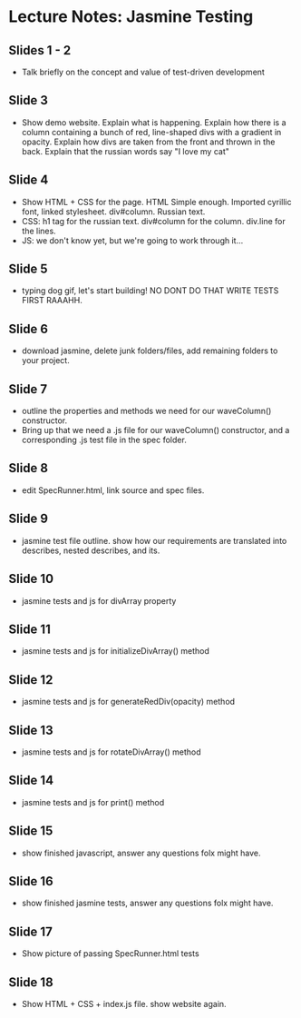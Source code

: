# Lecture Notes: Jasmine Testing

## Slides 1 - 2

- Talk briefly on the concept and value of test-driven development

## Slide 3

- Show demo website. Explain what is happening. Explain how there is a column containing a bunch of red, line-shaped divs with a gradient in opacity. Explain how divs are taken from the front and thrown in the back. Explain that the russian words say "I love my cat"

## Slide 4

- Show HTML + CSS for the page. HTML Simple enough. Imported cyrillic font, linked stylesheet. div#column. Russian text.
- CSS: h1 tag for the russian text. div#column for the column. div.line for the lines.
- JS: we don't know yet, but we're going to work through it...

## Slide 5

- typing dog gif, let's start building! NO DONT DO THAT WRITE TESTS FIRST RAAAHH.

## Slide 6

- download jasmine, delete junk folders/files, add remaining folders to your project. 

## Slide 7

- outline the properties and methods we need for our waveColumn() constructor. 
- Bring up that we need a .js file for our waveColumn() constructor, and a corresponding .js test file in the spec folder. 

## Slide 8

- edit SpecRunner.html, link source and spec files.

## Slide 9

- jasmine test file outline. show how our requirements are translated into describes, nested describes, and its.

## Slide 10 

- jasmine tests and js for divArray property

## Slide 11

- jasmine tests and js for initializeDivArray() method

## Slide 12

- jasmine tests and js for generateRedDiv(opacity) method

## Slide 13

- jasmine tests and js for rotateDivArray() method

## Slide 14

- jasmine tests and js for print() method

## Slide 15 

- show finished javascript, answer any questions folx might have.

## Slide 16 

- show finished jasmine tests, answer any questions folx might have.

## Slide 17

- Show picture of passing SpecRunner.html tests

## Slide 18

- Show HTML + CSS + index.js file. show website again. 


